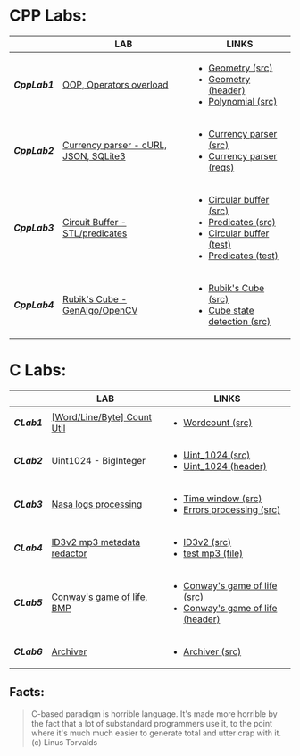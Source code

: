 # CPP Labs:
| | LAB      |     LINKS     |
|-|----------|-------------|
|***CppLab1***|[OOP, Operators overload](https://github.com/Lopa10ko/ITMO-programming-2021-2022/blob/main/cpplab1/cpplab1_OOP.pdf)|<ul><li>[Geometry (src)](https://github.com/Lopa10ko/ITMO-programming-2021-2022/blob/main/cpplab1/cpplab1.cpp)</li><li> [Geometry (header)](https://github.com/Lopa10ko/ITMO-programming-2021-2022/blob/main/cpplab1/cpplab1.h)</li><li>[Polynomial (src)](https://github.com/Lopa10ko/ITMO-programming-2021-2022/blob/main/cpplab1/overload.cpp)</li></ul>|
|***CppLab2***|[Currency parser - cURL, JSON, SQLite3](https://github.com/Lopa10ko/ITMO-programming-2021-2022/blob/main/cpplab2/lab2.pdf)|<ul><li>[Currency parser (src)](https://github.com/Lopa10ko/ITMO-programming-2021-2022/blob/main/cpplab2/testt.cpp)</li><li>[Currency parser (reqs)](https://github.com/Lopa10ko/ITMO-programming-2021-2022/blob/main/cpplab2/console_db.txt)</li></ul>|
|***CppLab3***|[Circuit Buffer - STL/predicates](https://github.com/Lopa10ko/ITMO-programming-2021-2022/blob/main/cpplab3/lab3_stl.pdf)|<ul><li>[Circular buffer (src)](https://github.com/Lopa10ko/ITMO-programming-2021-2022/blob/main/cpplab3/circular.hpp)</li><li>[Predicates (src)](https://github.com/Lopa10ko/ITMO-programming-2021-2022/blob/main/cpplab3/predicates.hpp)</li><li>[Circular buffer (test)](https://github.com/Lopa10ko/ITMO-programming-2021-2022/blob/main/cpplab3/testing_circular.cpp)</li><li>[Predicates (test)](https://github.com/Lopa10ko/ITMO-programming-2021-2022/blob/main/cpplab3/test_predicates.cpp)</li></ul>|
|***CppLab4***|[Rubik's Cube - GenAlgo/OpenCV](https://github.com/Lopa10ko/ITMO-programming-2021-2022/blob/main/cpplab4/cpplab4_RubiksCube.pdf)|<ul><li>[Rubik's Cube (src)](https://github.com/Lopa10ko/ITMO-programming-2021-2022/blob/main/cpplab4/cube)</li><li>[Cube state detection (src)](https://github.com/Lopa10ko/ITMO-programming-2021-2022/blob/main/cpplab4/main.cpp)</li></ul>|

<!-- CppLab1 (OOP, Operators overload):
* [OOP (src)](https://github.com/Lopa10ko/ITMO-programming-2021-2022/blob/main/cpplab1/cpplab1.cpp)
* [OOP header (src)](https://github.com/Lopa10ko/ITMO-programming-2021-2022/blob/main/cpplab1/cpplab1.h)
* [Operators overload (src)](https://github.com/Lopa10ko/ITMO-programming-2021-2022/blob/main/cpplab1/overload.cpp)
* [OOP (task)](https://github.com/Lopa10ko/ITMO-programming-2021-2022/blob/main/cpplab1/cpplab1_OOP.pdf)

CppLab2 (cURL, JSON, SQLite3: Automatic currency parser):
* [Currency_parser (src)](https://github.com/Lopa10ko/ITMO-programming-2021-2022/blob/main/cpplab2/testt.cpp)
* [Currency_parser (requiremets)](https://github.com/Lopa10ko/ITMO-programming-2021-2022/blob/main/cpplab2/console_db.txt)
* [Currency_parser (task)](https://github.com/Lopa10ko/ITMO-programming-2021-2022/blob/main/cpplab2/lab2.pdf) -->
<!-- 
CppLab3 (Circuit Buffer - STL/predicates):
* [Circular buffer (src)](https://github.com/Lopa10ko/ITMO-programming-2021-2022/blob/main/cpplab3/circular.hpp)
* [Predicates (src)](https://github.com/Lopa10ko/ITMO-programming-2021-2022/blob/main/cpplab3/predicates.hpp)
* [Buffer tests (test)](https://github.com/Lopa10ko/ITMO-programming-2021-2022/blob/main/cpplab3/testing_circular.cpp)
* [Predicates tests (test)](https://github.com/Lopa10ko/ITMO-programming-2021-2022/blob/main/cpplab3/test_predicates.cpp)
* [STL&predicates (task)](https://github.com/Lopa10ko/ITMO-programming-2021-2022/blob/main/cpplab3/lab3_stl.pdf) -->

<!-- CppLab4 (Rubik's Cube - GenAlgo/OpenCV):
* [Rubik's Cube architecture (src)](https://github.com/Lopa10ko/ITMO-programming-2021-2022/blob/main/cpplab4/cube)
* [OpenCV live detection (src)](https://github.com/Lopa10ko/ITMO-programming-2021-2022/blob/main/cpplab4/main.cpp)
* [Rubik's Cube (task)](https://github.com/Lopa10ko/ITMO-programming-2021-2022/blob/main/cpplab4/cpplab4_RubiksCube.pdf) -->

# C Labs:
| | LAB      |     LINKS     |
|-|----------|-------------|
|***CLab1***|[[Word/Line/Byte] Count Util](https://github.com/Lopa10ko/ITMO-programming-2021-2022/blob/main/clab1/WordCount.pdf)|<ul><li>[Wordcount (src)](https://github.com/Lopa10ko/ITMO-programming-2021-2022/blob/main/clab1/clab1.c)</li></ul>|
|***CLab2***|Uint1024 - BigInteger|<ul><li>[Uint_1024 (src)](https://github.com/Lopa10ko/ITMO-programming-2021-2022/blob/main/clab2/clab2.c)</li><li>[Uint_1024 (header)](https://github.com/Lopa10ko/ITMO-programming-2021-2022/blob/main/clab2/clab2.h)</li></ul>|
|***CLab3***|[Nasa logs processing](https://github.com/Lopa10ko/ITMO-programming-2021-2022/blob/main/clab3/LAB3_server_logs.pdf)|<ul><li>[Time window (src)](https://github.com/Lopa10ko/ITMO-programming-2021-2022/blob/main/clab3/clab3_time.c)</li><li>[Errors processing (src)](https://github.com/Lopa10ko/ITMO-programming-2021-2022/blob/main/clab3/clab3_codes.c)</li></ul>|
|***CLab4***|[ID3v2 mp3 metadata redactor](https://github.com/Lopa10ko/ITMO-programming-2021-2022/blob/main/clab4/lab4.pdf)|<ul><li>[ID3v2 (src)](https://github.com/Lopa10ko/ITMO-programming-2021-2022/blob/main/clab4/clab4.c)</li><li>[test mp3 (file)](https://github.com/Lopa10ko/ITMO-programming-2021-2022/blob/main/clab4/test.mp3)</li></ul>|
|***CLab5***|[Conway's game of life, BMP](https://github.com/Lopa10ko/ITMO-programming-2021-2022/blob/main/clab5/clab5.pdf)|<ul><li>[Conway's game of life (src)](https://github.com/Lopa10ko/ITMO-programming-2021-2022/blob/main/clab5/clab5.c)</li><li>[Conway's game of life (header)](https://github.com/Lopa10ko/ITMO-programming-2021-2022/blob/main/clab5/clab5.h)</li></ul>|
|***CLab6***|[Archiver](https://github.com/Lopa10ko/ITMO-programming-2021-2022/blob/main/clab6/Archiver.pdf)|<ul><li>[Archiver (src)](https://github.com/Lopa10ko/ITMO-programming-2021-2022/blob/main/clab6/clab6.c)</li></ul>|

<!-- CLab1 (WordCount utility):
* [Wordcount (src)](https://github.com/Lopa10ko/ITMO-programming-2021-2022/blob/main/clab1/clab1.c)
* [Wordcount (task)](https://github.com/Lopa10ko/ITMO-programming-2021-2022/blob/main/clab1/WordCount.pdf)
 -->
<!-- CLab2 (uint_1024 implementation):
* [Uint_1024 (src)](https://github.com/Lopa10ko/ITMO-programming-2021-2022/blob/main/clab2/clab2.c)
* [Uint_1024 header (src)](https://github.com/Lopa10ko/ITMO-programming-2021-2022/blob/main/clab2/clab2.h) -->
<!--  
CLab3 (Nasa logs processing):
* [Time window (src)](https://github.com/Lopa10ko/ITMO-programming-2021-2022/blob/main/clab3/clab3_time.c)
* [Errors processing (src)](https://github.com/Lopa10ko/ITMO-programming-2021-2022/blob/main/clab3/clab3_codes.c)
* [Logs (task)](https://github.com/Lopa10ko/ITMO-programming-2021-2022/blob/main/clab3/LAB3_server_logs.pdf) -->

<!-- CLab4 (ID3v2 mp3 metadata redactor):
* [ID3v2 (src)](https://github.com/Lopa10ko/ITMO-programming-2021-2022/blob/main/clab4/clab4.c)
* [test mp3 (file)](https://github.com/Lopa10ko/ITMO-programming-2021-2022/blob/main/clab4/test.mp3)
* [ID3v2 (task)](https://github.com/Lopa10ko/ITMO-programming-2021-2022/blob/main/clab4/lab4.pdf) -->

<!-- CLab5 (Conway's game of life, BMP):
* [Conway's game of life task (src)](https://github.com/Lopa10ko/ITMO-programming-2021-2022/blob/main/clab5/clab5.c)
* [Conway's game of life task header (src)](https://github.com/Lopa10ko/ITMO-programming-2021-2022/blob/main/clab5/clab5.h)
* [Conway's game of life (task)](https://github.com/Lopa10ko/ITMO-programming-2021-2022/blob/main/clab5/clab5.pdf) -->
<!-- 
CLab6 (Archiver):
* [Archiver (src)](https://github.com/Lopa10ko/ITMO-programming-2021-2022/blob/main/clab6/clab6.c)
* [Archiver (task)](https://github.com/Lopa10ko/ITMO-programming-2021-2022/blob/main/clab6/Archiver.pdf)
 -->
 
## Facts:
> C-based paradigm is horrible language. It's made more horrible by the fact that a lot of substandard programmers use it, to the point where it's much much easier to generate total and utter crap with it. (c) Linus Torvalds



